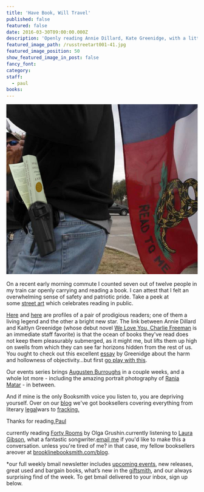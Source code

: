 ```yaml
---
title: 'Have Book, Will Travel'
published: false
featured: false
date: 2016-03-30T09:00:00.000Z
description: 'Openly reading Annie Dillard, Kate Greenidge, with a little Mondripong in there, too.'
featured_image_path: /russtreetart001-41.jpg
featured_image_position: 50
show_featured_image_in_post: false
fancy_font:
category:
staff:
  - paul
books:
---
```



![](/uploads/versions/opencarry1---x----552-491x---.jpg)

On a recent early morning commute I counted seven out of twelve people in my train car openly carrying and reading a book. I can attest that I felt an overwhelming sense of safety and patriotic pride. Take a peek at some [street art](http://ebookfriendly.com/books-libraries-in-street-art/) which celebrates reading in public.

[Here](http://lithub.com/contemplating-the-infinite-with-annie-dillard/) and [here](http://publishersweekly.com/pw/by-topic/authors/profiles/article/69767-a-new-take-on-race.html) are profiles of a pair of prodigious readers; one of them a living legend and the other a bright new star. The link between Annie Dillard and Kaitlyn Greenidge (whose debut novel [We Love You, Charlie Freeman](http://www.nytimes.com/2016/03/18/books/review-we-love-you-charlie-freeman-kaitlyn-greenidges-debut-novel.html?_r=0) is an immediate staff favorite) is that the ocean of books they've read does not keep them pleasurably submerged, as it might me, but lifts them up high on swells from which they can see far horizons hidden from the rest of us. You ought to check out this excellent [essay](http://www.nytimes.com/2016/03/27/opinion/sunday/my-mothers-garden.html) by Greenidge about the harm and hollowness of objectivity…but first [go play with this](http://www.kmhcreative.com/labs/demos/MondriPong/index.html).

Our events series brings [Augusten Burroughs](http://www.brooklinebooksmith.com/events/2016-04/augusten-burroughs-lust--wonder-a-memoir/) in a couple weeks, and a whole lot more - including the amazing portrait photography of [Rania Matar](http://www.brooklinebooksmith.com/events/2016-03/rania-matar-lenfant-femme/) - in between.

And if mine is the only Booksmith voice you listen to, you are depriving yourself. Over on our [blog](http://www.brooklinebooksmith.com/blog/) we've got booksellers covering everything from literary [legal](http://www.brooklinebooksmith.com/2016/03/21/this-week-in-books-google-seals-the-deal/)wars to [fracking.](http://www.brooklinebooksmith.com/2016/03/29/lets-talk-about-fracking/)

Thanks for reading,[Paul](http://www.ptpainter.com/)

currently reading [Forty Rooms](http://www.brooklinebooksmith-shop.com/book/9781101982334) by Olga Grushin.currently listening to [Laura Gibson](https://www.youtube.com/watch?v=jZQS_o1eT7Y), what a fantastic songwriter.[email me](paul@brooklinebooksmith.com) if you'd like to make this a conversation. unless you're tired of me? in that case, my fellow booksellers areover at [brooklinebooksmith.com/blog](http://www.brooklinebooksmith.com/blog/).

\*our full weekly bmail newsletter includes [upcoming events](http://www.brooklinebooksmith.com/events/), new releases, great used and bargain books, what’s new in the [giftsmith](http://www.brooklinebooksmith.com/giftsmith/), and our always surprising find of the week. To get bmail delivered to your inbox, sign up below.